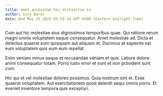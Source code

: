 ```yaml
---
title: amet quibusdam hic distinctio in
author: Cory Borer
date: Wed May 25 2022 05:53:14 GMT-0400 (Eastern Daylight Time)
---
```

Cum aut hic molestiae eius dignissimos temporibus quae. Qui ratione rerum magni omnis voluptatem eaque consequatur. Amet molestiae ad. Dicta et delectus quaerat eum quisquam aut aliquam et. Ducimus at sapiente est eum voluptatem quis eum eum repellat.

 Enim veniam minus eaque et recusandae veniam et quis. Labore dolore animi consequatur totam. Porro iusto error et sunt et non provident sunt cum.

 Hic qui et vel molestiae dolores possimus. Quia nostrum sint et. Esse quaerat voluptatem. Aut exercitationem quod deleniti sequi omnis porro. Et eveniet inventore tempora quis excepturi.